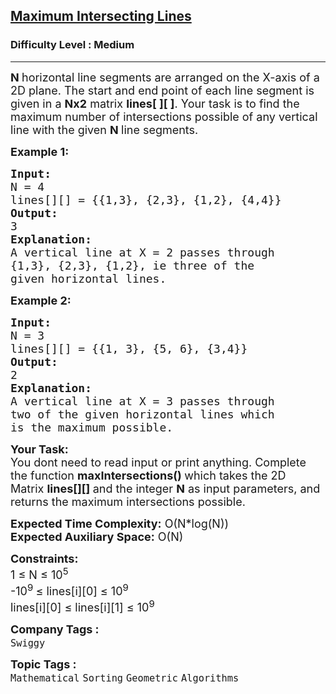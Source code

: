 <h2><a href="https://practice.geeksforgeeks.org/problems/63c232252d445a377e01cd91adfd7d1060580038/1">Maximum Intersecting Lines</a></h2><h3>Difficulty Level : Medium</h3><hr><div class="problems_problem_content__Xm_eO"><p><span style="font-size:18px"><strong>N&nbsp;</strong>horizontal line segments are arranged on the X-axis of a 2D plane. The start and end point of each line segment is given in a <strong>Nx2</strong> matrix <strong>lines[ ][ ]</strong>. Your task is&nbsp;to find the maximum number of intersections possible of any&nbsp;vertical line with the given <strong>N </strong>line&nbsp;segments.</span></p>

<p><span style="font-size:18px"><strong>Example 1:</strong></span></p>

<pre style="position: relative;"><span style="font-size:18px"><strong>Input:</strong>
N = 4</span><span style="font-size:18px">
lines[][] = {{1,3}, {2,3}, {1,2}, {4,4}}
<strong>Output:</strong>
3
<strong>Explanation:</strong>
A vertical line at X = 2 passes through 
{1,3}, {2,3}, {1,2}, ie three of the 
given horizontal lines.</span><div class="open_grepper_editor" title="Edit &amp; Save To Grepper"></div></pre>

<p><span style="font-size:18px"><strong>Example 2:</strong></span></p>

<pre style="position: relative;"><span style="font-size:18px"><strong>Input: </strong>
N = 3
lines[][] = {{1, 3}, {5, 6}, {3,4}}
<strong>Output:</strong>
2
<strong>Explanation: 
</strong>A vertical line at X = 3 passes through 
two of the given horizontal lines which 
is the maximum possible.
</span><div class="open_grepper_editor" title="Edit &amp; Save To Grepper"></div></pre>

<p><span style="font-size:18px"><strong>Your Task:</strong><br>
You dont need to read input or print anything. Complete the function <strong>maxIntersections</strong><strong>() </strong>which takes&nbsp;the 2D Matrix&nbsp;<strong>lines[][]&nbsp;</strong>and the integer&nbsp;<strong>N</strong>&nbsp;as input parameters, and returns the maximum intersections possible.</span></p>

<p><span style="font-size:18px"><strong>Expected Time Complexity:</strong>&nbsp;O(N*log(N))<br>
<strong>Expected Auxiliary Space:</strong>&nbsp;O(N)</span></p>

<p><span style="font-size:18px"><strong>Constraints:</strong><br>
1 ≤ N&nbsp;≤ 10<sup>5&nbsp;</sup><br>
-10<sup>9&nbsp;</sup>≤ lines[i][0]&nbsp;≤ 10<sup>9</sup><br>
lines[i][0] ≤ lines[i][1]&nbsp;≤ 10<sup>9</sup></span></p>
</div><p><span style=font-size:18px><strong>Company Tags : </strong><br><code>Swiggy</code>&nbsp;<br><p><span style=font-size:18px><strong>Topic Tags : </strong><br><code>Mathematical</code>&nbsp;<code>Sorting</code>&nbsp;<code>Geometric</code>&nbsp;<code>Algorithms</code>&nbsp;